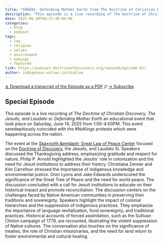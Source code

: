 ```yaml
---
title: "S06E01: Defending Mother Earth from The Doctrine of Christian Discovery #NoKings"
description: "This episode is a live recording of The Doctrine of Christian Discovery, The Jesuits, and Laudato si: Defending Mother Earth an educational event that took place on Saturday, June 14, 2025 from 1:00-4:00PM. This event seredepitiously coincided with the #NoKings protests which were happening across the nation."
date: 2025-06-30T06:27:30-04:00
categories:
  - blog
  - podcast
tags:
  - law
  - religion
  - values
  - environment
  - nokings
  - featured
link: https://podcast.doctrineofdiscovery.org/season6/episode-01/
author: indigenous-values-initiative
---
```

<div id="buzzsprout-player-17411483"></div><script src="https://www.buzzsprout.com/1926214/episodes/17411483-defending-mother-earth-from-the-doctrine-of-christian-discovery-nokings.js?container_id=buzzsprout-player-17411483&player=small" type="text/javascript" charset="utf-8"></script>

[⤓ Download a transcript of the Episode as a PDF](https://podcast.doctrineofdiscovery.org/assets/pdfs/S06E01-Defending-Mother-Earth-from-The-Doctrine-of-Christian-Discovery-NoKings.pdf) // [→ Subscribe](https://podcast.doctrineofdiscovery.org/subscribe/)

## Special Episode
This episode is a live recording of *The Doctrine of Christian Discovery, The Jesuits, and Laudato si: Defending Mother Earth* an educational event that took place on Saturday, June 14, 2025 from 1:00-4:00PM. This event seredepitiously coincided with the #NoKings protests which were happening across the nation. 

The event at the [Skä•noñh &emdash; Great Law of Peace Center](https://www.skanonhcenter.org/) focused on the [Doctrine of Discovery](https://doctrineofdiscovery.org/), the Jesuits, and Laudato Si. Speakers discussed the Thanksgiving address, emphasizing gratitude and respect for nature. Philip P. Arnold highlighted the Jesuits' role in colonization and the need for Jesuit institutions to address their history. Christiana Zenner and Kim Carrefour stressed the importance of indigenous knowledge and environmental justice. Oren Lyons and Jake Edwards underscored the significance of the Great Tree of Peace and the need for world peace. The discussion concluded with a call for Jesuit institutions to educate on their historical impact and promote reconciliation. The discussion centers on the challenges faced by Native American communities in preserving their traditions and sovereignty. Speakers highlight the impact of colonial hierarchies and the suppression of indigenous practices. They emphasize the importance of language revitalization, food sovereignty, and traditional practices. Historical accounts of forced assimilation, such as the Sullivan Clinton campaign of 1779, are recounted, illustrating the violent suppression of Native cultures. The conversation also touches on the significance of treaties, the role of Christian missionaries, and the need for land return to foster environmental and cultural healing.